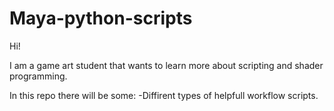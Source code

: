 # Maya-python-scripts
Hi!

I am a game art student that wants to learn more about scripting and shader programming.

In this repo there will be some:
-Diffirent types of helpfull workflow scripts. 
